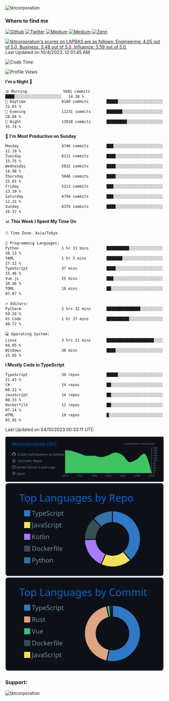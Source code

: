 <p align="left"> <img src="https://komarev.com/ghpvc/?username=tktcorporation&label=Profile%20views&color=0e75b6&style=flat" alt="tktcorporation" /> </p>

<h3>Where to find me</h3>
<p>
<a href="https://github.com/tktcorporation" target="_blank"><img alt="Github" src="https://img.shields.io/badge/GitHub-%2312100E.svg?&style=for-the-badge&logo=Github&logoColor=white" /></a>
<a href="https://twitter.com/tktcorporation" target="_blank"><img alt="Twitter" src="https://img.shields.io/badge/twitter-%231DA1F2.svg?&style=for-the-badge&logo=twitter&logoColor=white" /></a>
<a href="https://www.linkedin.com/in/tktcorporation" target="_blank"><img alt="Medium" src="https://img.shields.io/badge/linkdin-0a66c2.svg?&style=for-the-badge&logo=linkedin&logoColor=white" /></a>
<a href="https://qiita.com/tktcorporation" target="_blank"><img alt="Medium" src="https://img.shields.io/badge/qiita-55C500.svg?&style=for-the-badge&logo=qiita&logoColor=white" /></a>
<a href="https://zenn.dev/tktcorporation" target="_blank"><img alt="Zenn" src="https://img.shields.io/badge/Zenn-3EA8FF.svg?&style=for-the-badge&logo=Zenn&logoColor=white" /></a>
</p>

<!--START_SECTION:lapras-card-->
<p ><a href="https://lapras.com/public/tktcorporation" target="_blank" rel="noopener noreferrer"><img alt="tktcorporation's scores on LAPRAS are as follows: Engineering: 4.05 out of 5.0, Business: 3.48 out of 5.0, Influence: 3.59 out of 5.0." src="https://lapras-card-generator.vercel.app/api/svg?e=4.05&b=3.48&i=3.59&b1=%23232323&b2=%236d6d6d&i1=%23212121&i2=%23818181&l=en" width="300" ></a>  
Last Updated on 10/4/2023, 12:01:45 AM</p>
<!--END_SECTION:lapras-card-->
  
<!--START_SECTION:waka-->
![Code Time](http://img.shields.io/badge/Code%20Time-1%2C164%20hrs%2051%20mins-blue)

![Profile Views](http://img.shields.io/badge/Profile%20Views-1-blue)

**I'm a Night 🦉** 

```text
🌞 Morning                5601 commits        ████░░░░░░░░░░░░░░░░░░░░░   14.38 % 
🌆 Daytime                8188 commits        █████░░░░░░░░░░░░░░░░░░░░   21.03 % 
🌃 Evening                11231 commits       ███████░░░░░░░░░░░░░░░░░░   28.84 % 
🌙 Night                  13918 commits       █████████░░░░░░░░░░░░░░░░   35.74 % 
```
📅 **I'm Most Productive on Sunday** 

```text
Monday                   4746 commits        ███░░░░░░░░░░░░░░░░░░░░░░   12.19 % 
Tuesday                  6131 commits        ████░░░░░░░░░░░░░░░░░░░░░   15.75 % 
Wednesday                5832 commits        ████░░░░░░░░░░░░░░░░░░░░░   14.98 % 
Thursday                 5846 commits        ████░░░░░░░░░░░░░░░░░░░░░   15.01 % 
Friday                   5213 commits        ███░░░░░░░░░░░░░░░░░░░░░░   13.39 % 
Saturday                 4794 commits        ███░░░░░░░░░░░░░░░░░░░░░░   12.31 % 
Sunday                   6376 commits        ████░░░░░░░░░░░░░░░░░░░░░   16.37 % 
```


📊 **This Week I Spent My Time On** 

```text
🕑︎ Time Zone: Asia/Tokyo

💬 Programming Languages: 
Python                   1 hr 31 mins        ██████████░░░░░░░░░░░░░░░   38.13 % 
YAML                     1 hr 5 mins         ███████░░░░░░░░░░░░░░░░░░   27.12 % 
TypeScript               37 mins             ████░░░░░░░░░░░░░░░░░░░░░   15.46 % 
Vue.js                   25 mins             ███░░░░░░░░░░░░░░░░░░░░░░   10.46 % 
TOML                     18 mins             ██░░░░░░░░░░░░░░░░░░░░░░░   07.87 % 

🔥 Editors: 
PyCharm                  2 hrs 22 mins       ███████████████░░░░░░░░░░   59.28 % 
VS Code                  1 hr 37 mins        ██████████░░░░░░░░░░░░░░░   40.72 % 

💻 Operating System: 
Linux                    3 hrs 21 mins       █████████████████████░░░░   84.05 % 
Windows                  38 mins             ████░░░░░░░░░░░░░░░░░░░░░   15.95 % 
```

**I Mostly Code in TypeScript** 

```text
TypeScript               36 repos            █████░░░░░░░░░░░░░░░░░░░░   21.43 % 
C#                       14 repos            ██░░░░░░░░░░░░░░░░░░░░░░░   08.33 % 
JavaScript               14 repos            ██░░░░░░░░░░░░░░░░░░░░░░░   08.33 % 
Dockerfile               12 repos            ██░░░░░░░░░░░░░░░░░░░░░░░   07.14 % 
HTML                     10 repos            █░░░░░░░░░░░░░░░░░░░░░░░░   05.95 % 
```




 Last Updated on 04/10/2023 00:33:11 UTC
<!--END_SECTION:waka-->

[![](https://raw.githubusercontent.com/tktcorporation/tktcorporation/master/profile-summary-card-output/github_dark/0-profile-details.svg)](https://github.com/vn7n24fzkq/github-profile-summary-cards)
[![](https://raw.githubusercontent.com/tktcorporation/tktcorporation/master/profile-summary-card-output/github_dark/1-repos-per-language.svg)](https://github.com/vn7n24fzkq/github-profile-summary-cards) [![](https://raw.githubusercontent.com/tktcorporation/tktcorporation/master/profile-summary-card-output/github_dark/2-most-commit-language.svg)](https://github.com/vn7n24fzkq/github-profile-summary-cards)

<h3 align="left">Support:</h3>
<p><a href="https://www.buymeacoffee.com/tktcorporation"> <img align="left" src="https://cdn.buymeacoffee.com/buttons/v2/default-yellow.png" height="50" width="210" alt="tktcorporation" /></a></p><br><br>
